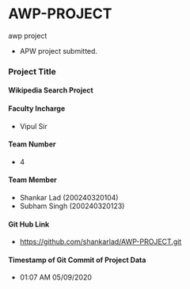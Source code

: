 # AWP-PROJECT
awp project
- APW project submitted.


### Project Title
#### Wikipedia Search Project

#### Faculty Incharge 
- Vipul Sir

#### Team Number
- 4

#### Team Member
- Shankar Lad (200240320104)
- Subham Singh (200240320123)

#### Git Hub Link
- https://github.com/shankarlad/AWP-PROJECT.git

#### Timestamp of Git Commit of Project Data
- 01:07 AM 05/09/2020

